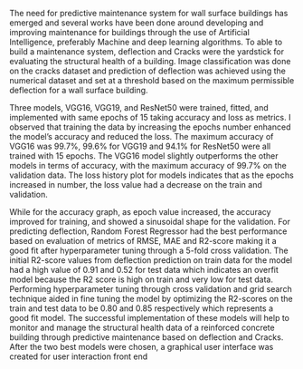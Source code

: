 The need for predictive maintenance system for wall surface buildings has emerged and several works have been done around developing and improving maintenance for buildings through the use of Artificial Intelligence, preferably Machine and deep learning algorithms. To able to build a maintenance system, deflection and Cracks were the yardstick for evaluating the structural health of a building. Image classification was done on the cracks dataset and prediction of deflection was achieved using the numerical dataset and set at a threshold based on the maximum permissible deflection for a wall surface building. 


Three models, VGG16, VGG19, and ResNet50 were trained, fitted, and implemented with same epochs of 15 taking accuracy and loss as metrics. I observed that training the data by increasing the epochs number enhanced the model’s accuracy and reduced the loss. The maximum accuracy of VGG16 was 99.7%, 99.6% for VGG19 and 94.1% for ResNet50 were all trained with 15 epochs. The VGG16 model slightly outperforms the other models in terms of accuracy, with the maximum accuracy of 99.7% on the validation data. The loss history plot for models indicates that as the epochs increased in number, the loss value had a decrease on the train and validation.

While for the accuracy graph, as epoch value increased, the accuracy improved for training, and showed a sinusoidal shape for the validation. For predicting deflection, Random Forest Regressor had the best performance based on evaluation of metrics of RMSE, MAE and R2-score making it a good fit after hyperparameter tuning through a 5-fold cross validation. The initial R2-score values from deflection prediction on train data for the model had a high value of 0.91 and 0.52 for test data which indicates an overfit model because the R2 score is high on train and very low for test data. Performing hyperparameter tuning through cross validation and grid search technique aided in fine tuning the model by optimizing the R2-scores on the train and test data to be 0.80 and 0.85 respectively which represents a good fit model. The successful implementation of these models will help to monitor and manage the structural health data of a reinforced concrete building through predictive maintenance based on deflection and Cracks.  
After the two best models were chosen, a graphical user interface was created for user interaction front end
